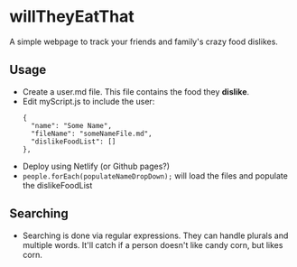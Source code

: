 # willTheyEatThat

A simple webpage to track your friends and family's crazy food dislikes.


## Usage
- Create a user.md file. This file contains the food they **dislike**.
- Edit myScript.js to include the user:
  ```
  {
    "name": "Some Name",
    "fileName": "someNameFile.md",
    "dislikeFoodList": []
  },
  ```
- Deploy using Netlify (or Github pages?)
- `people.forEach(populateNameDropDown);` will load the files and populate the dislikeFoodList

## Searching
- Searching is done via regular expressions. They can handle plurals and multiple words. It'll catch if a person doesn't like candy corn, but likes corn. 
